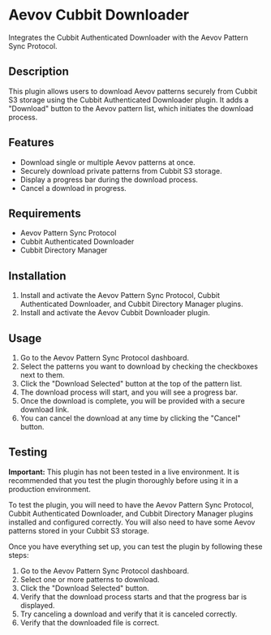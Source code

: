 # Aevov Cubbit Downloader

Integrates the Cubbit Authenticated Downloader with the Aevov Pattern Sync Protocol.

## Description

This plugin allows users to download Aevov patterns securely from Cubbit S3 storage using the Cubbit Authenticated Downloader plugin. It adds a "Download" button to the Aevov pattern list, which initiates the download process.

## Features

*   Download single or multiple Aevov patterns at once.
*   Securely download private patterns from Cubbit S3 storage.
*   Display a progress bar during the download process.
*   Cancel a download in progress.

## Requirements

*   Aevov Pattern Sync Protocol
*   Cubbit Authenticated Downloader
*   Cubbit Directory Manager

## Installation

1.  Install and activate the Aevov Pattern Sync Protocol, Cubbit Authenticated Downloader, and Cubbit Directory Manager plugins.
2.  Install and activate the Aevov Cubbit Downloader plugin.

## Usage

1.  Go to the Aevov Pattern Sync Protocol dashboard.
2.  Select the patterns you want to download by checking the checkboxes next to them.
3.  Click the "Download Selected" button at the top of the pattern list.
4.  The download process will start, and you will see a progress bar.
5.  Once the download is complete, you will be provided with a secure download link.
6.  You can cancel the download at any time by clicking the "Cancel" button.

## Testing

**Important:** This plugin has not been tested in a live environment. It is recommended that you test the plugin thoroughly before using it in a production environment.

To test the plugin, you will need to have the Aevov Pattern Sync Protocol, Cubbit Authenticated Downloader, and Cubbit Directory Manager plugins installed and configured correctly. You will also need to have some Aevov patterns stored in your Cubbit S3 storage.

Once you have everything set up, you can test the plugin by following these steps:

1.  Go to the Aevov Pattern Sync Protocol dashboard.
2.  Select one or more patterns to download.
3.  Click the "Download Selected" button.
4.  Verify that the download process starts and that the progress bar is displayed.
5.  Try canceling a download and verify that it is canceled correctly.
6.  Verify that the downloaded file is correct.
